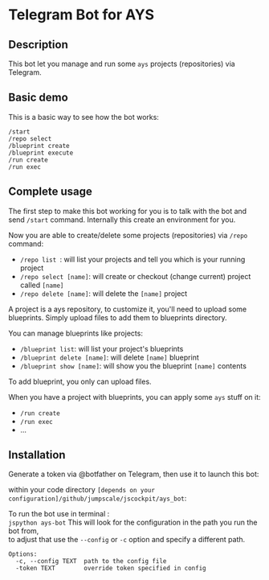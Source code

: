 # Telegram Bot for AYS

## Description

This bot let you manage and run some `ays` projects (repositories) via Telegram.

## Basic demo

This is a basic way to see how the bot works:
```
/start
/repo select
/blueprint create
/blueprint execute
/run create 
/run exec
```

## Complete usage

The first step to make this bot working for you is to talk with the bot and send `/start` command. Internally this create an environment for you.

Now you are able to create/delete some projects (repositories) via `/repo` command:
 * `/repo list `:  will list your projects and tell you which is your running project
 * `/repo select [name]`: will create or checkout (change current) project called `[name]`
 * `/repo delete [name]`: will delete the `[name]` project

A project is a ays repository, to customize it, you'll need to upload some blueprints. Simply upload files to add them to blueprints directory.

You can manage blueprints like projects:
 * `/blueprint list`: will list your project's blueprints
 * `/blueprint delete [name]`: will delete `[name]` blueprint
 * `/blueprint show [name]`: will show you the blueprint `[name]` contents

To add blueprint, you only can upload files.

When you have a project with blueprints, you can apply some `ays` stuff on it:
 * `/run create`
 * `/run exec`
 * ...


## Installation
Generate a token via @botfather on Telegram, then use it to launch this bot:

within your code directory `[depends on your configuration]/github/jumpscale/jscockpit/ays_bot`:

To run the bot use in terminal :  
`jspython ays-bot`
This will look for the configuration in the path you run the bot from,  
to adjust that use the `--config` or `-c` option and specify a different path.

```
Options:
  -c, --config TEXT  path to the config file
  -token TEXT        override token specified in config
```
